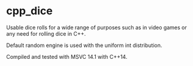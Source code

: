 # cpp_dice

Usable dice rolls for a wide range of purposes such as in video games or any need for rolling dice in C++.

Default random engine is used with the uniform int distribution.

Compiled and tested with MSVC 14.1 with C++14.
